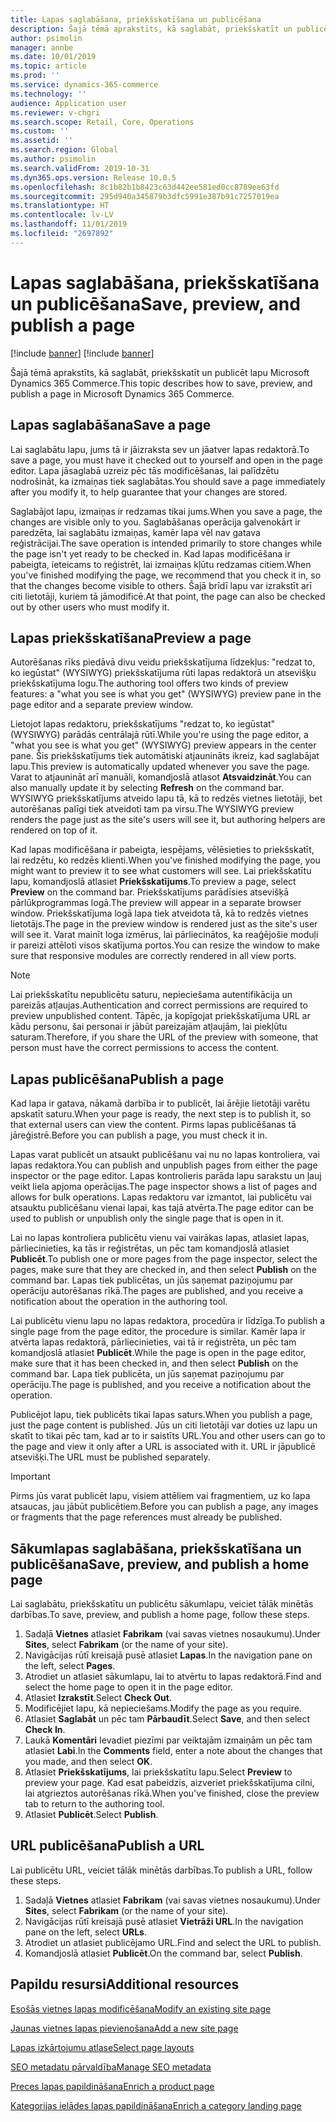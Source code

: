 ```yaml
---
title: Lapas saglabāšana, priekšskatīšana un publicēšana
description: Šajā tēmā aprakstīts, kā saglabāt, priekšskatīt un publicēt lapu Microsoft Dynamics 365 Commerce.
author: psimolin
manager: annbe
ms.date: 10/01/2019
ms.topic: article
ms.prod: ''
ms.service: dynamics-365-commerce
ms.technology: ''
audience: Application user
ms.reviewer: v-chgri
ms.search.scope: Retail, Core, Operations
ms.custom: ''
ms.assetid: ''
ms.search.region: Global
ms.author: psimolin
ms.search.validFrom: 2019-10-31
ms.dyn365.ops.version: Release 10.0.5
ms.openlocfilehash: 8c1b82b1b8423c63d442ee581ed0cc8789ee63fd
ms.sourcegitcommit: 295d940a345879b3dfc5991e387b91c7257019ea
ms.translationtype: HT
ms.contentlocale: lv-LV
ms.lasthandoff: 11/01/2019
ms.locfileid: "2697892"
---
```

# <a name="save-preview-and-publish-a-page"></a><span data-ttu-id="8a0d3-103">Lapas saglabāšana, priekšskatīšana un publicēšana</span><span class="sxs-lookup"><span data-stu-id="8a0d3-103">Save, preview, and publish a page</span></span>

[!include [banner](includes/preview-banner.md)]
[!include [banner](includes/banner.md)]

<span data-ttu-id="8a0d3-104">Šajā tēmā aprakstīts, kā saglabāt, priekšskatīt un publicēt lapu Microsoft Dynamics 365 Commerce.</span><span class="sxs-lookup"><span data-stu-id="8a0d3-104">This topic describes how to save, preview, and publish a page in Microsoft Dynamics 365 Commerce.</span></span>

## <a name="save-a-page"></a><span data-ttu-id="8a0d3-105">Lapas saglabāšana</span><span class="sxs-lookup"><span data-stu-id="8a0d3-105">Save a page</span></span>

<span data-ttu-id="8a0d3-106">Lai saglabātu lapu, jums tā ir jāizraksta sev un jāatver lapas redaktorā.</span><span class="sxs-lookup"><span data-stu-id="8a0d3-106">To save a page, you must have it checked out to yourself and open in the page editor.</span></span> <span data-ttu-id="8a0d3-107">Lapa jāsaglabā uzreiz pēc tās modificēšanas, lai palīdzētu nodrošināt, ka izmaiņas tiek saglabātas.</span><span class="sxs-lookup"><span data-stu-id="8a0d3-107">You should save a page immediately after you modify it, to help guarantee that your changes are stored.</span></span>

<span data-ttu-id="8a0d3-108">Saglabājot lapu, izmaiņas ir redzamas tikai jums.</span><span class="sxs-lookup"><span data-stu-id="8a0d3-108">When you save a page, the changes are visible only to you.</span></span> <span data-ttu-id="8a0d3-109">Saglabāšanas operācija galvenokārt ir paredzēta, lai saglabātu izmaiņas, kamēr lapa vēl nav gatava reģistrācijai.</span><span class="sxs-lookup"><span data-stu-id="8a0d3-109">The save operation is intended primarily to store changes while the page isn't yet ready to be checked in.</span></span> <span data-ttu-id="8a0d3-110">Kad lapas modificēšana ir pabeigta, ieteicams to reģistrēt, lai izmaiņas kļūtu redzamas citiem.</span><span class="sxs-lookup"><span data-stu-id="8a0d3-110">When you've finished modifying the page, we recommend that you check it in, so that the changes become visible to others.</span></span> <span data-ttu-id="8a0d3-111">Šajā brīdī lapu var izrakstīt arī citi lietotāji, kuriem tā jāmodificē.</span><span class="sxs-lookup"><span data-stu-id="8a0d3-111">At that point, the page can also be checked out by other users who must modify it.</span></span>

## <a name="preview-a-page"></a><span data-ttu-id="8a0d3-112">Lapas priekšskatīšana</span><span class="sxs-lookup"><span data-stu-id="8a0d3-112">Preview a page</span></span>

<span data-ttu-id="8a0d3-113">Autorēšanas rīks piedāvā divu veidu priekšskatījuma līdzekļus: "redzat to, ko iegūstat" (WYSIWYG) priekšskatījuma rūti lapas redaktorā un atsevišķu priekšskatījuma logu.</span><span class="sxs-lookup"><span data-stu-id="8a0d3-113">The authoring tool offers two kinds of preview features: a "what you see is what you get" (WYSIWYG) preview pane in the page editor and a separate preview window.</span></span>

<span data-ttu-id="8a0d3-114">Lietojot lapas redaktoru, priekšskatījums "redzat to, ko iegūstat" (WYSIWYG) parādās centrālajā rūtī.</span><span class="sxs-lookup"><span data-stu-id="8a0d3-114">While you're using the page editor, a "what you see is what you get" (WYSIWYG) preview appears in the center pane.</span></span> <span data-ttu-id="8a0d3-115">Šis priekšskatījums tiek automātiski atjaunināts ikreiz, kad saglabājat lapu.</span><span class="sxs-lookup"><span data-stu-id="8a0d3-115">This preview is automatically updated whenever you save the page.</span></span> <span data-ttu-id="8a0d3-116">Varat to atjaunināt arī manuāli, komandjoslā atlasot **Atsvaidzināt**.</span><span class="sxs-lookup"><span data-stu-id="8a0d3-116">You can also manually update it by selecting **Refresh** on the command bar.</span></span> <span data-ttu-id="8a0d3-117">WYSIWYG priekšskatījums atveido lapu tā, kā to redzēs vietnes lietotāji, bet autorēšanas palīgi tiek atveidoti tam pa virsu.</span><span class="sxs-lookup"><span data-stu-id="8a0d3-117">The WYSIWYG preview renders the page just as the site's users will see it, but authoring helpers are rendered on top of it.</span></span>

<span data-ttu-id="8a0d3-118">Kad lapas modificēšana ir pabeigta, iespējams, vēlēsieties to priekšskatīt, lai redzētu, ko redzēs klienti.</span><span class="sxs-lookup"><span data-stu-id="8a0d3-118">When you've finished modifying the page, you might want to preview it to see what customers will see.</span></span> <span data-ttu-id="8a0d3-119">Lai priekšskatītu lapu, komandjoslā atlasiet **Priekšskatījums**.</span><span class="sxs-lookup"><span data-stu-id="8a0d3-119">To preview a page, select **Preview** on the command bar.</span></span> <span data-ttu-id="8a0d3-120">Priekšskatījums parādīsies atsevišķā pārlūkprogrammas logā.</span><span class="sxs-lookup"><span data-stu-id="8a0d3-120">The preview will appear in a separate browser window.</span></span> <span data-ttu-id="8a0d3-121">Priekšskatījuma logā lapa tiek atveidota tā, kā to redzēs vietnes lietotājs.</span><span class="sxs-lookup"><span data-stu-id="8a0d3-121">The page in the preview window is rendered just as the site's user will see it.</span></span> <span data-ttu-id="8a0d3-122">Varat mainīt loga izmērus, lai pārliecinātos, ka reaģējošie moduļi ir pareizi attēloti visos skatījuma portos.</span><span class="sxs-lookup"><span data-stu-id="8a0d3-122">You can resize the window to make sure that responsive modules are correctly rendered in all view ports.</span></span>

> [!NOTE]
> <span data-ttu-id="8a0d3-123">Lai priekšskatītu nepublicētu saturu, nepieciešama autentifikācija un pareizās atļaujas.</span><span class="sxs-lookup"><span data-stu-id="8a0d3-123">Authentication and correct permissions are required to preview unpublished content.</span></span> <span data-ttu-id="8a0d3-124">Tāpēc, ja kopīgojat priekšskatījuma URL ar kādu personu, šai personai ir jābūt pareizajām atļaujām, lai piekļūtu saturam.</span><span class="sxs-lookup"><span data-stu-id="8a0d3-124">Therefore, if you share the URL of the preview with someone, that person must have the correct permissions to access the content.</span></span>

## <a name="publish-a-page"></a><span data-ttu-id="8a0d3-125">Lapas publicēšana</span><span class="sxs-lookup"><span data-stu-id="8a0d3-125">Publish a page</span></span>

<span data-ttu-id="8a0d3-126">Kad lapa ir gatava, nākamā darbība ir to publicēt, lai ārējie lietotāji varētu apskatīt saturu.</span><span class="sxs-lookup"><span data-stu-id="8a0d3-126">When your page is ready, the next step is to publish it, so that external users can view the content.</span></span> <span data-ttu-id="8a0d3-127">Pirms lapas publicēšanas tā jāreģistrē.</span><span class="sxs-lookup"><span data-stu-id="8a0d3-127">Before you can publish a page, you must check it in.</span></span>

<span data-ttu-id="8a0d3-128">Lapas varat publicēt un atsaukt publicēšanu vai nu no lapas kontroliera, vai lapas redaktora.</span><span class="sxs-lookup"><span data-stu-id="8a0d3-128">You can publish and unpublish pages from either the page inspector or the page editor.</span></span> <span data-ttu-id="8a0d3-129">Lapas kontrolieris parāda lapu sarakstu un ļauj veikt liela apjoma operācijas.</span><span class="sxs-lookup"><span data-stu-id="8a0d3-129">The page inspector shows a list of pages and allows for bulk operations.</span></span> <span data-ttu-id="8a0d3-130">Lapas redaktoru var izmantot, lai publicētu vai atsauktu publicēšanu vienai lapai, kas tajā atvērta.</span><span class="sxs-lookup"><span data-stu-id="8a0d3-130">The page editor can be used to publish or unpublish only the single page that is open in it.</span></span>

<span data-ttu-id="8a0d3-131">Lai no lapas kontroliera publicētu vienu vai vairākas lapas, atlasiet lapas, pārliecinieties, ka tās ir reģistrētas, un pēc tam komandjoslā atlasiet **Publicēt**.</span><span class="sxs-lookup"><span data-stu-id="8a0d3-131">To publish one or more pages from the page inspector, select the pages, make sure that they are checked in, and then select **Publish** on the command bar.</span></span> <span data-ttu-id="8a0d3-132">Lapas tiek publicētas, un jūs saņemat paziņojumu par operāciju autorēšanas rīkā.</span><span class="sxs-lookup"><span data-stu-id="8a0d3-132">The pages are published, and you receive a notification about the operation in the authoring tool.</span></span>

<span data-ttu-id="8a0d3-133">Lai publicētu vienu lapu no lapas redaktora, procedūra ir līdzīga.</span><span class="sxs-lookup"><span data-stu-id="8a0d3-133">To publish a single page from the page editor, the procedure is similar.</span></span> <span data-ttu-id="8a0d3-134">Kamēr lapa ir atvērta lapas redaktorā, pārliecinieties, vai tā ir reģistrēta, un pēc tam komandjoslā atlasiet **Publicēt**.</span><span class="sxs-lookup"><span data-stu-id="8a0d3-134">While the page is open in the page editor, make sure that it has been checked in, and then select **Publish** on the command bar.</span></span> <span data-ttu-id="8a0d3-135">Lapa tiek publicēta, un jūs saņemat paziņojumu par operāciju.</span><span class="sxs-lookup"><span data-stu-id="8a0d3-135">The page is published, and you receive a notification about the operation.</span></span>

<span data-ttu-id="8a0d3-136">Publicējot lapu, tiek publicēts tikai lapas saturs.</span><span class="sxs-lookup"><span data-stu-id="8a0d3-136">When you publish a page, just the page content is published.</span></span> <span data-ttu-id="8a0d3-137">Jūs un citi lietotāji var doties uz lapu un skatīt to tikai pēc tam, kad ar to ir saistīts URL.</span><span class="sxs-lookup"><span data-stu-id="8a0d3-137">You and other users can go to the page and view it only after a URL is associated with it.</span></span> <span data-ttu-id="8a0d3-138">URL ir jāpublicē atsevišķi.</span><span class="sxs-lookup"><span data-stu-id="8a0d3-138">The URL must be published separately.</span></span>

> [!IMPORTANT]
> <span data-ttu-id="8a0d3-139">Pirms jūs varat publicēt lapu, visiem attēliem vai fragmentiem, uz ko lapa atsaucas, jau jābūt publicētiem.</span><span class="sxs-lookup"><span data-stu-id="8a0d3-139">Before you can publish a page, any images or fragments that the page references must already be published.</span></span>

## <a name="save-preview-and-publish-a-home-page"></a><span data-ttu-id="8a0d3-140">Sākumlapas saglabāšana, priekšskatīšana un publicēšana</span><span class="sxs-lookup"><span data-stu-id="8a0d3-140">Save, preview, and publish a home page</span></span>

<span data-ttu-id="8a0d3-141">Lai saglabātu, priekšskatītu un publicētu sākumlapu, veiciet tālāk minētās darbības.</span><span class="sxs-lookup"><span data-stu-id="8a0d3-141">To save, preview, and publish a home page, follow these steps.</span></span>

1. <span data-ttu-id="8a0d3-142">Sadaļā **Vietnes** atlasiet **Fabrikam** (vai savas vietnes nosaukumu).</span><span class="sxs-lookup"><span data-stu-id="8a0d3-142">Under **Sites**, select **Fabrikam** (or the name of your site).</span></span>
1. <span data-ttu-id="8a0d3-143">Navigācijas rūtī kreisajā pusē atlasiet **Lapas**.</span><span class="sxs-lookup"><span data-stu-id="8a0d3-143">In the navigation pane on the left, select **Pages**.</span></span>
1. <span data-ttu-id="8a0d3-144">Atrodiet un atlasiet sākumlapu, lai to atvērtu to lapas redaktorā.</span><span class="sxs-lookup"><span data-stu-id="8a0d3-144">Find and select the home page to open it in the page editor.</span></span>
1. <span data-ttu-id="8a0d3-145">Atlasiet **Izrakstīt**.</span><span class="sxs-lookup"><span data-stu-id="8a0d3-145">Select **Check Out**.</span></span>
1. <span data-ttu-id="8a0d3-146">Modificējiet lapu, kā nepieciešams.</span><span class="sxs-lookup"><span data-stu-id="8a0d3-146">Modify the page as you require.</span></span>
1. <span data-ttu-id="8a0d3-147">Atlasiet **Saglabāt** un pēc tam **Pārbaudīt**.</span><span class="sxs-lookup"><span data-stu-id="8a0d3-147">Select **Save**, and then select **Check In**.</span></span>
1. <span data-ttu-id="8a0d3-148">Laukā **Komentāri** Ievadiet piezīmi par veiktajām izmaiņām un pēc tam atlasiet **Labi**.</span><span class="sxs-lookup"><span data-stu-id="8a0d3-148">In the **Comments** field, enter a note about the changes that you made, and then select **OK**.</span></span>
1. <span data-ttu-id="8a0d3-149">Atlasiet **Priekšskatījums**, lai priekšskatītu lapu.</span><span class="sxs-lookup"><span data-stu-id="8a0d3-149">Select **Preview** to preview your page.</span></span> <span data-ttu-id="8a0d3-150">Kad esat pabeidzis, aizveriet priekšskatījuma cilni, lai atgrieztos autorēšanas rīkā.</span><span class="sxs-lookup"><span data-stu-id="8a0d3-150">When you've finished, close the preview tab to return to the authoring tool.</span></span>
1. <span data-ttu-id="8a0d3-151">Atlasiet **Publicēt**.</span><span class="sxs-lookup"><span data-stu-id="8a0d3-151">Select **Publish**.</span></span>

## <a name="publish-a-url"></a><span data-ttu-id="8a0d3-152">URL publicēšana</span><span class="sxs-lookup"><span data-stu-id="8a0d3-152">Publish a URL</span></span>

<span data-ttu-id="8a0d3-153">Lai publicētu URL, veiciet tālāk minētās darbības.</span><span class="sxs-lookup"><span data-stu-id="8a0d3-153">To publish a URL, follow these steps.</span></span>

1. <span data-ttu-id="8a0d3-154">Sadaļā **Vietnes** atlasiet **Fabrikam** (vai savas vietnes nosaukumu).</span><span class="sxs-lookup"><span data-stu-id="8a0d3-154">Under **Sites**, select **Fabrikam** (or the name of your site).</span></span>
1. <span data-ttu-id="8a0d3-155">Navigācijas rūtī kreisajā pusē atlasiet **Vietrāži URL**.</span><span class="sxs-lookup"><span data-stu-id="8a0d3-155">In the navigation pane on the left, select **URLs**.</span></span>
1. <span data-ttu-id="8a0d3-156">Atrodiet un atlasiet publicējamo URL.</span><span class="sxs-lookup"><span data-stu-id="8a0d3-156">Find and select the URL to publish.</span></span>
1. <span data-ttu-id="8a0d3-157">Komandjoslā atlasiet **Publicēt**.</span><span class="sxs-lookup"><span data-stu-id="8a0d3-157">On the command bar, select **Publish**.</span></span>

## <a name="additional-resources"></a><span data-ttu-id="8a0d3-158">Papildu resursi</span><span class="sxs-lookup"><span data-stu-id="8a0d3-158">Additional resources</span></span>

[<span data-ttu-id="8a0d3-159">Esošās vietnes lapas modificēšana</span><span class="sxs-lookup"><span data-stu-id="8a0d3-159">Modify an existing site page</span></span>](modify-existing-page.md)

[<span data-ttu-id="8a0d3-160">Jaunas vietnes lapas pievienošana</span><span class="sxs-lookup"><span data-stu-id="8a0d3-160">Add a new site page</span></span>](add-new-page.md)

[<span data-ttu-id="8a0d3-161">Lapas izkārtojumu atlase</span><span class="sxs-lookup"><span data-stu-id="8a0d3-161">Select page layouts</span></span>](select-page-layouts.md)

[<span data-ttu-id="8a0d3-162">SEO metadatu pārvaldība</span><span class="sxs-lookup"><span data-stu-id="8a0d3-162">Manage SEO metadata</span></span>](manage-seo-metadata.md)

[<span data-ttu-id="8a0d3-163">Preces lapas papildināšana</span><span class="sxs-lookup"><span data-stu-id="8a0d3-163">Enrich a product page</span></span>](enrich-product-page.md)

[<span data-ttu-id="8a0d3-164">Kategorijas ielādes lapas papildināšana</span><span class="sxs-lookup"><span data-stu-id="8a0d3-164">Enrich a category landing page</span></span>](enrich-category-page.md)

